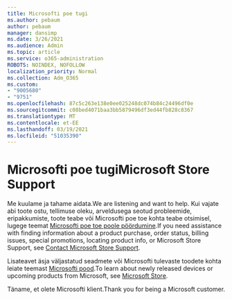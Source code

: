 ```yaml
---
title: Microsofti poe tugi
ms.author: pebaum
author: pebaum
manager: dansimp
ms.date: 3/26/2021
ms.audience: Admin
ms.topic: article
ms.service: o365-administration
ROBOTS: NOINDEX, NOFOLLOW
localization_priority: Normal
ms.collection: Adm_O365
ms.custom:
- "9005680"
- "9751"
ms.openlocfilehash: 87c5c263e138e0ee025248dc074b84c24496df0e
ms.sourcegitcommit: c08bed4071baa3bb5879496df3ed44fb828c8367
ms.translationtype: MT
ms.contentlocale: et-EE
ms.lasthandoff: 03/19/2021
ms.locfileid: "51035390"
---
```

# <a name="microsoft-store-support"></a><span data-ttu-id="d7f30-102">Microsofti poe tugi</span><span class="sxs-lookup"><span data-stu-id="d7f30-102">Microsoft Store Support</span></span>

<span data-ttu-id="d7f30-103">Me kuulame ja tahame aidata.</span><span class="sxs-lookup"><span data-stu-id="d7f30-103">We are listening and want to help.</span></span> <span data-ttu-id="d7f30-104">Kui vajate abi toote ostu, tellimuse oleku, arveldusega seotud probleemide, eripakkumiste, toote teabe või Microsofti poe toe kohta teabe otsimisel, lugege teemat [Microsofti poe toe poole pöördumine](https://support.microsoft.com/account-billing/contact-microsoft-store-support-4f615f2a-6bbd-fd69-6695-ae213d63eef0).</span><span class="sxs-lookup"><span data-stu-id="d7f30-104">If you need assistance with finding information about a product purchase, order status, billing issues, special promotions, locating product info, or Microsoft Store Support, see [Contact Microsoft Store Support](https://support.microsoft.com/account-billing/contact-microsoft-store-support-4f615f2a-6bbd-fd69-6695-ae213d63eef0).</span></span>

<span data-ttu-id="d7f30-105">Lisateavet äsja väljastatud seadmete või Microsofti tulevaste toodete kohta leiate teemast [Microsofti pood](https://www.microsoft.com/?ql=1).</span><span class="sxs-lookup"><span data-stu-id="d7f30-105">To learn about newly released devices or upcoming products from Microsoft, see [Microsoft Store](https://www.microsoft.com/?ql=1).</span></span>

<span data-ttu-id="d7f30-106">Täname, et olete Microsofti klient.</span><span class="sxs-lookup"><span data-stu-id="d7f30-106">Thank you for being a Microsoft customer.</span></span>